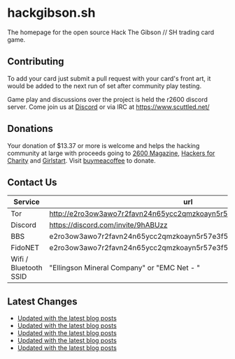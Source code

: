 # hackgibson.sh
The homepage for the open source Hack The Gibson // SH trading card game.


## Contributing

To add your card just submit a pull request with your card's front art, it would be added to the next run of set after community play testing.

Game play and discussions over the project is held the r2600 discord server. Come join us at [Discord](https://discord.com/invite/9hABUzz) or via IRC at https://www.scuttled.net/


## Donations

Your donation of $13.37 or more is welcome and helps the hacking community at large with proceeds going to [2600 Magazine](https://2600.com/), [Hackers for Charity](https://hackersforcharity.org) and [Girlstart](https://girlstart.org).  Visit [buymeacoffee](https://www.buymeacoffee.com/hackgibson.sh) to donate.


## Contact Us

Service | url
-|-
Tor | http://e2ro3ow3awo7r2favn24n65ycc2qmzkoayn5r57e3f56nvjwdcgg32ad.onion
Discord | https://discord.com/invite/9hABUzz
BBS | e2ro3ow3awo7r2favn24n65ycc2qmzkoayn5r57e3f56nvjwdcgg32ad.onion:23
FidoNET | e2ro3ow3awo7r2favn24n65ycc2qmzkoayn5r57e3f56nvjwdcgg32ad.onion:24554
Wifi / Bluetooth SSID | "Ellingson Mineral Company" or "EMC Net - <fidonet address>"

## Latest Changes
<!-- BLOG-POST-LIST:START -->
- [Updated with the latest blog posts](https://github.com/DFW2600/hackgibson.sh/commit/8133242440e85eb615846a6b6b21d1eff8304d77)
- [Updated with the latest blog posts](https://github.com/DFW2600/hackgibson.sh/commit/2bec8d50d5dfad48a58b480369a0d9b7cbf646dc)
- [Updated with the latest blog posts](https://github.com/DFW2600/hackgibson.sh/commit/33e222922811e65db9e36c53b2f0f1f45e50204f)
- [Updated with the latest blog posts](https://github.com/DFW2600/hackgibson.sh/commit/ce0d18fefc7c9ad46ff5e8e4ea9de3c166b928a4)
- [Updated with the latest blog posts](https://github.com/DFW2600/hackgibson.sh/commit/bab588dff20d31997ba79e6014d1f36e56cc11d7)
<!-- BLOG-POST-LIST:END -->
